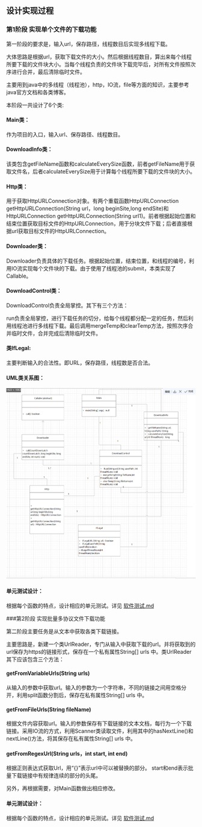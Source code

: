 ## 设计实现过程

### 第1阶段 实现单个文件的下载功能

第一阶段的要求是，输入url，保存路径，线程数目后实现多线程下载。

大体思路是根据url，获取下载文件的大小。然后根据线程数目，算出来每个线程所要下载的文件块大小。当每个线程负责的文件块下载完毕后，对所有文件按照次序进行合并，最后清除临时文件。

主要用到java中的多线程（线程池），http，IO流，file等方面的知识，主要参考java官方文档和各类博客。

 本阶段一共设计了6个类:

#### Main类：

作为项目的入口，输入url、保存路径、线程数目。

#### DownloadInfo类：

该类包含getFileName函数和calculateEverySize函数，前者getFileName用于获取文件名，后者calculateEverySize用于计算每个线程所要下载的文件块的大小。        

#### Http类：

用于获取HttpURLConnection对象。有两个重载函数HttpURLConnection getHttpURLConnection(String url，long beginSite,long endSite)和HttpURLConnection getHttpURLConnection(String url1)。前者根据起始位置和结束位置获取目标文件的HttpURLConnection，用于分块文件下载；后者直接根据url获取目标文件的HttpURLConnection。

#### Downloader类：

Downloader负责具体的下载任务。根据起始位置，结束位置，和线程的编号，利用IO流实现每个文件块的下载。由于使用了线程池的submit，本类实现了Callable。

#### DownloadControl类：

DownloadControl负责全局掌控。其下有三个方法：

run负责全局掌控，进行下载任务的切分，给每个线程都分配一定的任务，然后利用线程池进行多线程下载。最后调用mergeTemp和clearTemp方法，按照次序合并临时文件，合并完成后清除临时文件。

#### 类IfLegal:

主要判断输入的合法性。即URL，保存路径，线程数是否合法。

#### UML类关系图：


![image-20220210223014101](./image/1/第一阶段uml类图.png)


#### 单元测试设计：

根据每个函数的特点，设计相应的单元测试。详见 [软件测试.md](软件测试.md)

###第2阶段 实现批量多协议文件下载功能

第二阶段主要任务是从文本中获取各类下载链接。

主要思路是，新建一个类UrlReader，专门从输入中获取下载的url。并将获取到的url保存为https的链接形式，保存在一个私有属性String[] urls 中。类UrlReader其下应该包含三个方法：

#### getFromVariableUrls(String urls)

从输入的参数中获取url。输入的参数为一个字符串，不同的链接之间用空格分开，利用split函数分割后，保存在私有属性String[] urls 中。

#### getFromFileUrls(String fileName)

根据文件内容获取url。输入的参数保存有下载链接的文本文档，每行为一个下载链接。采用IO流的方式，利用Scanner类读取文件，利用其中的hasNextLine()和nextLine()方法，将其保存在私有属性String[] urls 中。

#### getFromRegexUrl(String urls，int start, int end)

根据正则表达式获取Url，用“{}”表示url中可以被替换的部分。 start和end表示批量下载链接中有规律连续的部分的头尾。

另外，再根据需要，对Main函数做出相应修改。

#### 单元测试设计：

根据每个函数的特点，设计相应的单元测试。详见 [软件测试.md](软件测试.md)
